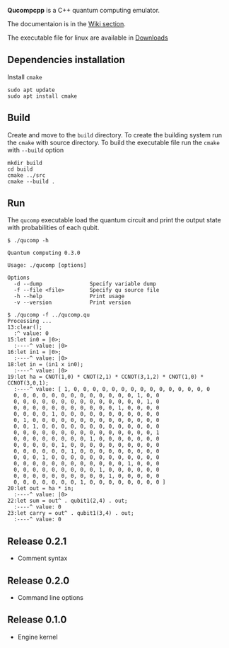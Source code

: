 **Qucompcpp** is a C++ quantum computing emulator.

The documentaion is in the [Wiki section](https://github.com/m-marini/qucompcpp/wiki).

The executable file for linux are available in [Downloads](https://github.com/m-marini/qucompcpp/wiki/Download)

## Dependencies installation

Install `cmake`

```shell
sudo apt update
sudo apt install cmake
```

## Build

Create and move to the `build` directory.
To create the building system run the `cmake` with source directory.
To build the executable file run the `cmake` with `--build` option

```shell
mkdir build
cd build
cmake ../src
cmake --build .
```

## Run

The `qucomp` executable load the quantum circuit and print the output state with probabilities of each qubit.

```
$ ./qucomp -h

Quantum computing 0.3.0

Usage: ./qucomp [options]

Options
  -d --dump               Specify variable dump
  -f --file <file>        Specify qu source file
  -h --help               Print usage
  -v --version            Print version
```

```
$ ./qucomp -f ../qucomp.qu
Processing ...
13:clear();
  :^ value: 0
15:let in0 = |0>;
  :----^ value: |0>
16:let in1 = |0>;
  :----^ value: |0>
18:let in = (in1 x in0);
  :----^ value: |0>
19:let ha = CNOT(1,0) * CNOT(2,1) * CCNOT(3,1,2) * CNOT(1,0) * CCNOT(3,0,1);
  :----^ value: [ 1, 0, 0, 0, 0, 0, 0, 0, 0, 0, 0, 0, 0, 0, 0, 0
  0, 0, 0, 0, 0, 0, 0, 0, 0, 0, 0, 0, 0, 1, 0, 0
  0, 0, 0, 0, 0, 0, 0, 0, 0, 0, 0, 0, 0, 0, 1, 0
  0, 0, 0, 0, 0, 0, 0, 0, 0, 0, 0, 1, 0, 0, 0, 0
  0, 0, 0, 0, 1, 0, 0, 0, 0, 0, 0, 0, 0, 0, 0, 0
  0, 1, 0, 0, 0, 0, 0, 0, 0, 0, 0, 0, 0, 0, 0, 0
  0, 0, 1, 0, 0, 0, 0, 0, 0, 0, 0, 0, 0, 0, 0, 0
  0, 0, 0, 0, 0, 0, 0, 0, 0, 0, 0, 0, 0, 0, 0, 1
  0, 0, 0, 0, 0, 0, 0, 0, 1, 0, 0, 0, 0, 0, 0, 0
  0, 0, 0, 0, 0, 1, 0, 0, 0, 0, 0, 0, 0, 0, 0, 0
  0, 0, 0, 0, 0, 0, 1, 0, 0, 0, 0, 0, 0, 0, 0, 0
  0, 0, 0, 1, 0, 0, 0, 0, 0, 0, 0, 0, 0, 0, 0, 0
  0, 0, 0, 0, 0, 0, 0, 0, 0, 0, 0, 0, 1, 0, 0, 0
  0, 0, 0, 0, 0, 0, 0, 0, 0, 1, 0, 0, 0, 0, 0, 0
  0, 0, 0, 0, 0, 0, 0, 0, 0, 0, 1, 0, 0, 0, 0, 0
  0, 0, 0, 0, 0, 0, 0, 1, 0, 0, 0, 0, 0, 0, 0, 0 ]
20:let out = ha * in;
  :----^ value: |0>
22:let sum = out^ . qubit1(2,4) . out;
  :----^ value: 0
23:let carry = out^ . qubit1(3,4) . out;
  :----^ value: 0
```

## Release 0.2.1

- Comment syntax

## Release 0.2.0

- Command line options

## Release 0.1.0

- Engine kernel
